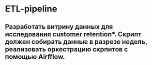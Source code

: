 # ETL-pipeline

## Разработать витрину данных для исследования customer retention*. Скрипт должен собирать данные в разрезе недель, реализовать оркестрацию скрпитов с помощью Airfflow.


